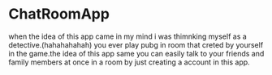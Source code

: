 # ChatRoomApp
when the idea of this app came in my mind i was thimnking myself as a detective.(hahahahahah)
you ever play pubg in room that creted by yourself in the game.the idea of this app same you can easily talk to your friends and family members at once in a room by just creating a account in this app.
